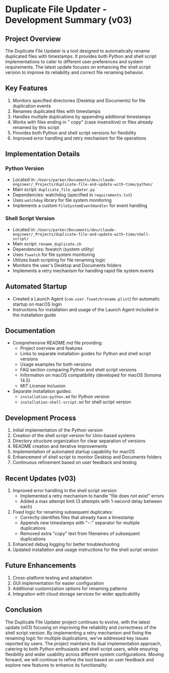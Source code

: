 # Duplicate File Updater - Development Summary (v03)

## Project Overview
The Duplicate File Updater is a tool designed to automatically rename duplicated files with timestamps. It provides both Python and shell script implementations to cater to different user preferences and system requirements. The latest update focuses on enhancing the shell script version to improve its reliability and correct file renaming behavior.

## Key Features
1. Monitors specified directories (Desktop and Documents) for file duplication events
2. Renames duplicated files with timestamps
3. Handles multiple duplications by appending additional timestamps
4. Works with files ending in " copy" (case insensitive) or files already renamed by this script
5. Provides both Python and shell script versions for flexibility
6. Improved error handling and retry mechanism for file operations

## Implementation Details

### Python Version
- Located in: `/Users/parker/Documents/dev/claude-engineer/_Projects/duplicate-file-and-update-with-time/python/`
- Main script: `duplicate_file_updater.py`
- Dependencies: watchdog (specified in `requirements.txt`)
- Uses `watchdog` library for file system monitoring
- Implements a custom `FileSystemEventHandler` for event handling

### Shell Script Version
- Located in: `/Users/parker/Documents/dev/claude-engineer/_Projects/duplicate-file-and-update-with-time/shell-script/`
- Main script: `rename_duplicate.sh`
- Dependencies: fswatch (system utility)
- Uses `fswatch` for file system monitoring
- Utilizes bash scripting for file renaming logic
- Monitors the user's Desktop and Documents folders
- Implements a retry mechanism for handling rapid file system events

## Automated Startup
- Created a Launch Agent (`com.user.fswatchrename.plist`) for automatic startup on macOS login
- Instructions for installation and usage of the Launch Agent included in the installation guide

## Documentation
- Comprehensive README.md file providing:
  - Project overview and features
  - Links to separate installation guides for Python and shell script versions
  - Usage examples for both versions
  - FAQ section comparing Python and shell script versions
  - Information on macOS compatibility (developed for macOS Sonoma 14.5)
  - MIT License inclusion
- Separate installation guides:
  - `installation-python.md` for Python version
  - `installation-shell-script.md` for shell script version

## Development Process
1. Initial implementation of the Python version
2. Creation of the shell script version for Unix-based systems
3. Directory structure organization for clear separation of versions
4. README creation and iterative improvements
5. Implementation of automated startup capability for macOS
6. Enhancement of shell script to monitor Desktop and Documents folders
7. Continuous refinement based on user feedback and testing

## Recent Updates (v03)
1. Improved error handling in the shell script version:
   - Implemented a retry mechanism to handle "file does not exist" errors
   - Added a max attempt limit (3 attempts with 1-second delay between each)
2. Fixed logic for renaming subsequent duplicates:
   - Correctly identifies files that already have a timestamp
   - Appends new timestamps with "--" separator for multiple duplications
   - Removed extra "copy" text from filenames of subsequent duplications
3. Enhanced debug logging for better troubleshooting
4. Updated installation and usage instructions for the shell script version

## Future Enhancements
1. Cross-platform testing and adaptation
2. GUI implementation for easier configuration
3. Additional customization options for renaming patterns
4. Integration with cloud storage services for wider applicability

## Conclusion
The Duplicate File Updater project continues to evolve, with the latest update (v03) focusing on improving the reliability and correctness of the shell script version. By implementing a retry mechanism and fixing the renaming logic for multiple duplications, we've addressed key issues reported by users. The project maintains its dual implementation approach, catering to both Python enthusiasts and shell script users, while ensuring flexibility and wider usability across different system configurations. Moving forward, we will continue to refine the tool based on user feedback and explore new features to enhance its functionality.